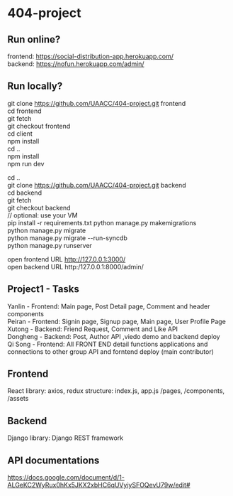 # 404-project
## Run online?
frontend: https://social-distribution-app.herokuapp.com/<br/>
backend: https://nofun.herokuapp.com/admin/<br/>


## Run locally?
git clone https://github.com/UAACC/404-project.git frontend <br/>
cd frontend<br/>
git fetch<br/>
git checkout frontend<br/>
cd client<br/>
npm install<br/>
cd ..<br/>
npm install<br/>
npm run dev<br/>

cd ..<br/>
git clone https://github.com/UAACC/404-project.git backend<br/>
cd backend<br/>
git fetch<br/>
git checkout backend<br/>
// optional: use your VM<br/>
pip install -r requirements.txt
python manage.py makemigrations<br/>
python manage.py migrate<br/>
python manage.py migrate --run-syncdb<br/>
python manage.py runserver<br/>

open frontend URL http://127.0.0.1:3000/<br/>
open backend URL http:/127.0.0.1:8000/admin/<br/>

## Project1 - Tasks
Yanlin - Frontend:  Main page, Post Detail page, Comment and header components <br />
Peiran - Frontend: Signin page, Signup page, Main page, User Profile Page<br />
Xutong - Backend: Friend Request, Comment and Like  API<br />
Dongheng - Backend: Post, Author API ,viedo demo and backend deploy<br />
Qi Song - Frontend: All FRONT END  detail functions applications and connections to other group API and forntend deploy (main contributor) <br />

## Frontend
React
library: axios, redux
structure: index.js, app.js /pages, /components, /assets


## Backend
Django
library: Django REST framework

## API documentations
https://docs.google.com/document/d/1-ALGeKC2WyRux0hKx5JKX2xbHC6qUVyiySFOQevU79w/edit#



